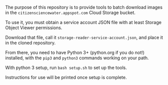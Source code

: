 The purpose of this repository is to provide tools to batch download images in the `citizensciencewater.appspot.com` Cloud Storage bucket.

To use it, you must obtain a service account JSON file with at least Storage Object Viewer permissions.

Download that file, call it `storage-reader-service-account.json`, and place it in the cloned repository.

From there, you need to have Python 3+ (python.org if you do not!) installed, with the `pip3` and `python3` commands working on your path.

With python 3 setup, run `bash setup.sh` to set up the tools.

Instructions for use will be printed once setup is complete.


